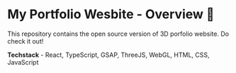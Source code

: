 # My Portfolio Wesbite - Overview 🚀

This repository contains the open source version of 3D porfolio website.
Do check it out!

**Techstack** - React, TypeScript, GSAP, ThreeJS, WebGL, HTML, CSS, JavaScript
